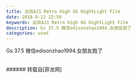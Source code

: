 ```yaml
---
title: 出双AJ1 Retro High OG HightLight Film
date: 2018-9-12 22:59
keywords: 出双AJ1 Retro High OG HightLight Film
description: Gs 37.5 微信edisonzhao1994.女朋友跑了
categories: used
---
```

<td class="t_f" id="postmessage_1781302">

Gs 37.5 微信edisonzhao1994.女朋友跑了<br/>
<img alt="" border="0" class="zoom" data-cf-modified-614e06c1474af46a09a37825-="" file="http://www.flw.ph/data/appbyme/upload/image/201809/12/2Z56LNFb9vQW.jpg" id="aimg_PMA1X" lazyloadthumb="1" onclick="" onmouseover="" src="http://www.flw.ph/data/appbyme/upload/image/201809/12/2Z56LNFb9vQW.jpg"/><br/>
<br/>
</td>
###### 转载自[菲龙网]